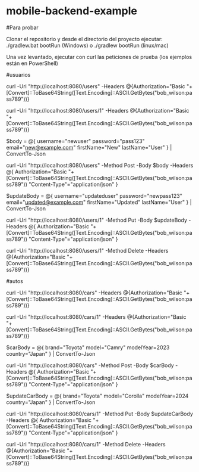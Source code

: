 ﻿# mobile-backend-example

#Para probar

Clonar el repositorio y desde el directorio del proyecto ejecutar: ./gradlew.bat bootRun (Windows) o ./gradlew bootRun (linux/mac)

Una vez levantado, ejecutar con curl las peticiones de prueba (los ejemplos están en PowerShell)

#usuarios

curl -Uri "http://localhost:8080/users" -Headers @{Authorization="Basic "+[Convert]::ToBase64String([Text.Encoding]::ASCII.GetBytes("bob_wilson:pass789"))}

curl -Uri "http://localhost:8080/users/1" -Headers @{Authorization="Basic "+[Convert]::ToBase64String([Text.Encoding]::ASCII.GetBytes("bob_wilson:pass789"))}

$body = @{
    username="newuser"
    password="pass123"
    email="new@example.com"
    firstName="New"
    lastName="User"
} | ConvertTo-Json

curl -Uri "http://localhost:8080/users" -Method Post -Body $body -Headers @{
    Authorization="Basic "+[Convert]::ToBase64String([Text.Encoding]::ASCII.GetBytes("bob_wilson:pass789"))
    "Content-Type"="application/json"
}

$updateBody = @{
    username="updateduser"
    password="newpass123"
    email="updated@example.com"
    firstName="Updated"
    lastName="User"
} | ConvertTo-Json

curl -Uri "http://localhost:8080/users/1" -Method Put -Body $updateBody -Headers @{
    Authorization="Basic "+[Convert]::ToBase64String([Text.Encoding]::ASCII.GetBytes("bob_wilson:pass789"))
    "Content-Type"="application/json"
}

curl -Uri "http://localhost:8080/users/1" -Method Delete -Headers @{Authorization="Basic "+[Convert]::ToBase64String([Text.Encoding]::ASCII.GetBytes("bob_wilson:pass789"))}


#autos

curl -Uri "http://localhost:8080/cars" -Headers @{Authorization="Basic "+[Convert]::ToBase64String([Text.Encoding]::ASCII.GetBytes("bob_wilson:pass789"))}

curl -Uri "http://localhost:8080/cars/1" -Headers @{Authorization="Basic "+[Convert]::ToBase64String([Text.Encoding]::ASCII.GetBytes("bob_wilson:pass789"))}

$carBody = @{
    brand="Toyota"
    model="Camry"
    modelYear=2023
    country="Japan"
} | ConvertTo-Json

curl -Uri "http://localhost:8080/cars" -Method Post -Body $carBody -Headers @{
    Authorization="Basic "+[Convert]::ToBase64String([Text.Encoding]::ASCII.GetBytes("bob_wilson:pass789"))
    "Content-Type"="application/json"
}

$updateCarBody = @{
    brand="Toyota"
    model="Corolla"
    modelYear=2024
    country="Japan"
} | ConvertTo-Json

curl -Uri "http://localhost:8080/cars/1" -Method Put -Body $updateCarBody -Headers @{
    Authorization="Basic "+[Convert]::ToBase64String([Text.Encoding]::ASCII.GetBytes("bob_wilson:pass789"))
    "Content-Type"="application/json"
}

curl -Uri "http://localhost:8080/cars/1" -Method Delete -Headers @{Authorization="Basic "+[Convert]::ToBase64String([Text.Encoding]::ASCII.GetBytes("bob_wilson:pass789"))}
